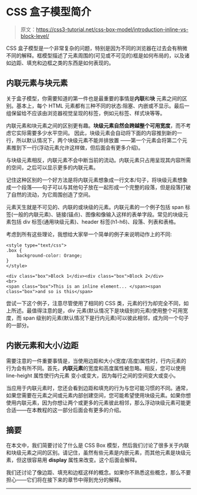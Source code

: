 # CSS 盒子模型简介

> 原文：<https://css3-tutorial.net/css-box-model/introduction-inline-vs-block-level/>

CSS 盒子模型是一个非常复杂的问题，特别是因为不同的浏览器在过去会有稍微不同的解释。框模型描述了元素周围的(可见或不可见的)框是如何布局的，以及诸如边距、填充和边框之类的东西是如何表现的。

## 内联元素与块元素

关于盒子模型，你需要知道的第一件也是最重要的事情是**内联**和**块** 元素之间的区别。基本上，每个 HTML 元素都有三种不同的状态:阻塞、内嵌或不显示。最后一组保留给不应该由浏览器视觉呈现的标签，例如元标签、样式块等等。

内联元素和块元素之间的区别更有趣。**块级元素自然会跨越整个可用宽度**，而不考虑它实际需要多少水平空间。 因此，块级元素会自动将下面的内容推到新的一行，所以默认情况下，两个块级元素不能并排放置 ——第一个元素会将第二个元素推到下一行(浮动元素允许这样做，但后面会有更多介绍)。

与块级元素相反，内联元素不会中断当前的流动。内联元素只占用呈现其内容所需的空间，之后可以显示更多的内联元素。

记住这种区别的一个好方法是将内联元素想象成一行文本/句子，将块级元素想象成一个段落——句子可以与其他句子放在一起形成一个完整的段落，但是段落打破了自然的流动，为它周围创造了空间。

<input type="hidden" name="IL_IN_ARTICLE">

元素天生就是不可见的、内联的或块级的元素。内联元素的一个例子包括 span 标签(一般的内联元素)、链接(锚点)、图像和像输入这样的表单字段。常见的块级元素包括 div 标签(通用块级元素)、header 标签(h1-h6)、段落、列表和表格。

考虑到所有这些理论，我想给大家举一个简单的例子来说明动作上的不同:

```
<style type="text/css">
.box {
	background-color: Orange;
}
</style>

<div class="box">Block 1</div><div class="box">Block 2</div>
<br>
<span class="box">This is an inline element... </span><span class="box">and so is this</span>
```

尝试一下这个例子，注意尽管使用了相同的 CSS 类，元素的行为却完全不同，如上所述。最值得注意的是，div 元素(默认情况下是块级别的元素)使用整个可用宽度，而 span 级别的元素(默认情况下是行内元素)可以彼此相邻，成为同一个句子的一部分。

## 内嵌元素和大小/边距

需要注意的一件重要事情是，当使用边距和大小(宽度/高度)属性时，行内元素的行为会有所不同。首先，**内联元素**的宽度和高度属性被忽略。相反，您可以使用 line-height 属性使行内元素 变小或变大，因为每行之间的空间变大或变小。

当应用于内联元素时，您还会看到边距和填充的行为与您可能习惯的不同。通常，如果您需要在元素之间或元素内部创建空间，您可能希望使用块级元素。如果你想使用内联元素，因为你想让两个或更多的元素彼此相邻，那么浮动块级元素可能更合适——在本教程的这一部分后面会有更多的介绍。

## 摘要

在本文中，我们简要讨论了什么是 CSS Box 模型，然后我们讨论了很多关于内联和块级元素之间的区别。请记住，虽然有些元素是内嵌元素，而其他元素是块级元素，但这很容易用 **display** 属性来改变。这个后面会解释。

我们还讨论了像边距、填充和边框这样的概念。如果你不熟悉这些概念，那么不要担心——它们将在接下来的章节中得到充分的解释。

* * *